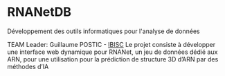 # RNANetDB
Développement des outils informatiques pour l'analyse de données

TEAM Leader: Guillaume POSTIC - [IBISC](https://www.ibisc.univ-evry.fr/)
Le projet consiste à développer une interface web dynamique pour RNANet, un jeu de données dédié aux ARN, pour une utilisation pour la prédiction de structure 3D d’ARN par des méthodes d’IA
